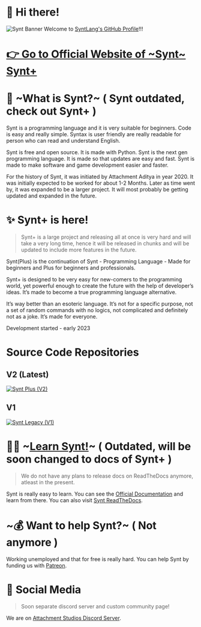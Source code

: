 # 👋 Hi there!

![Synt Banner](https://syntlang.github.io/resources/images/Synt%20Banner.png)
Welcome to [SyntLang's GitHub Profile](https://github.synt.ml/)!!!

# [👉 Go to Official Website of ~Synt~ Synt+](https://synt.ml/)

# 🤔 ~What is Synt?~ ( Synt outdated, check out Synt+ )
Synt is a programming language and it is very suitable for beginners. Code is easy and really simple. Syntax is user friendly are really readable for person who can read and understand English.

Synt is free and open source. It is made with Python. Synt is the next gen programming language. It is made so that updates are easy and fast. Synt is made to make software and game development easier and faster.

For the history of Synt, it was initiated by Attachment Aditya in year 2020. It was initially expected to be worked for about 1-2 Months. Later as time went by, it was expanded to be a larger project. It will most probably be getting updated and expanded in the future.

# ✨ Synt+ is here!

> Synt+ is a large project and releasing all at once is very hard and will take a very long time, hence it will be released in chunks and will be updated to include more features in the future.

Synt(Plus) is the continuation of Synt - Programming Language - Made for beginners and Plus for beginners and professionals.

Synt+ is designed to be very easy for new-comers to the programming world, yet powerful enough to create the future with the help of developer’s ideas. It’s made to become a true programming language alternative.

It’s way better than an esoteric language. It’s not for a specific purpose, not a set of random commands with no logics, not complicated and definitely not as a joke. It’s made for everyone.

Development started - early 2023

# Source Code Repositories

## V2 (Latest)
[![Synt Plus (V2)](https://github-readme-stats.vercel.app/api/pin?username=SyntLang&repo=SyntPlus&bg_color=45,ff00f5,5b00dd&text_color=ffffff&title_color=ffffff&icon_color=ffffff&hide_border=true&show_owner=false)](https://github.com/SyntLang/SyntPy)

## V1
[![Synt Legacy (V1)](https://github-readme-stats.vercel.app/api/pin?username=SyntLang&repo=SyntPy&bg_color=45,ff00f5,5b00dd&text_color=ffffff&title_color=ffffff&icon_color=ffffff&hide_border=true&show_owner=false)](https://github.com/SyntLang/SyntPy)


# 🧑‍🏫 ~[Learn Synt!](https://docs.synt.ml/)~ ( Outdated, will be soon changed to docs of Synt+ )

> We do not have any plans to release docs on ReadTheDocs anymore, atleast in the present.

Synt is really easy to learn. You can see the [Official Documentation](https://docs.synt.ml/) and learn from there. You can also visit [Synt ReadTheDocs](https://synt.rtfd.io/).

# ~💰 Want to help Synt?~ ( Not anymore )
Working unemployed and that for free is really hard. You can help Synt by funding us with [Patreon](https://patreon.com/AttachmentStudios).

# 📱 Social Media

> Soon separate discord server and custom community page!

We are on [Attachment Studios Discord Server](https://discord.gg/nfM9fKEVPW).
